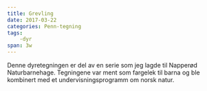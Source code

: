 ```yaml
---
title: Grevling
date: 2017-03-22
categories: Penn-tegning
tags:
    -dyr  
span: 3w  
---
```

Denne dyretegningen er del av en serie som jeg lagde til Napperød Naturbarnehage. Tegningene var ment som fargelek til barna og ble kombinert med et undervisningsprogramm om norsk natur.